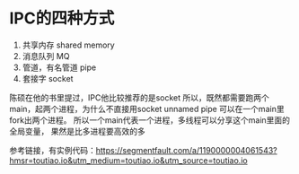 # IPC的四种方式
1. 共享内存 shared memory
2. 消息队列 MQ
3. 管道，有名管道 pipe
4. 套接字  socket

陈硕在他的书里提过，IPC他比较推荐的是socket
所以，既然都需要跑两个main，起两个进程，为什么不直接用socket
unnamed pipe 可以在一个main里fork出两个进程。
所以一个main代表一个进程，多线程可以分享这个main里面的全局变量，
果然是比多进程要高效的多

参考链接，有实例代码：https://segmentfault.com/a/1190000004061543?hmsr=toutiao.io&utm_medium=toutiao.io&utm_source=toutiao.io
